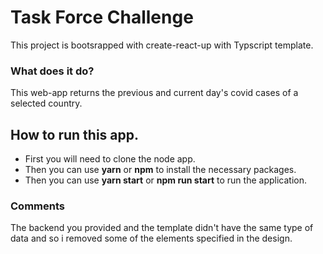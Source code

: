 # Task Force Challenge

This project is bootsrapped with create-react-up with Typscript template.

### What does it do?

This web-app returns the previous and current day's covid cases of a selected country.

## How to run this app.

- First you will need to clone the node app.
- Then you can use **yarn** or **npm** to install the necessary packages.
- Then you can use **yarn start** or **npm run start** to run the application.

### Comments

The backend you provided and the template didn't have the same type of data and so i removed some of the elements specified in the design.
